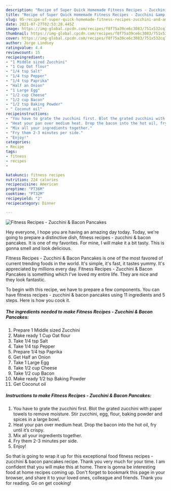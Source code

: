 ```yaml
---
description: "Recipe of Super Quick Homemade Fitness Recipes - Zucchini &amp;amp; Bacon Pancakes"
title: "Recipe of Super Quick Homemade Fitness Recipes - Zucchini &amp;amp; Bacon Pancakes"
slug: 95-recipe-of-super-quick-homemade-fitness-recipes-zucchini-and-amp-bacon-pancakes
date: 2021-07-27T02:53:28.445Z
image: https://img-global.cpcdn.com/recipes/f8f75a39ce6c3083/751x532cq70/fitness-recipes-zucchini-bacon-pancakes-recipe-main-photo.jpg
thumbnail: https://img-global.cpcdn.com/recipes/f8f75a39ce6c3083/751x532cq70/fitness-recipes-zucchini-bacon-pancakes-recipe-main-photo.jpg
cover: https://img-global.cpcdn.com/recipes/f8f75a39ce6c3083/751x532cq70/fitness-recipes-zucchini-bacon-pancakes-recipe-main-photo.jpg
author: Jorge Lindsey
ratingvalue: 4.4
reviewcount: 15
recipeingredient:
- "1 Middle sized Zucchini"
- "1 Cup Oat flour"
- "1/4 tsp Salt"
- "1/4 tsp Pepper"
- "1/4 tsp Paprika"
- "Half an Onion"
- "1 Large Egg"
- "1/2 cup Cheese"
- "1/2 cup Bacon"
- "1/2 tsp Baking Powder"
- " Coconut oil"
recipeinstructions:
- "You have to grate the zucchini first. Blot the grated zucchini with paper towels to remove moisture. Stir zucchini, egg, flour, baking powder and spices in a large bowl."
- "Heat your pan over medium heat. Drop the bacon into the hot oil, fry until it’s crispy."
- "Mix all your ingredients together."
- "Fry them 2-3 minutes per side."
- "Enjoy!"
categories:
- Recipe
tags:
- fitness
- recipes
- 

katakunci: fitness recipes  
nutrition: 224 calories
recipecuisine: American
preptime: "PT36M"
cooktime: "PT32M"
recipeyield: "2"
recipecategory: Dinner

---
```



![Fitness Recipes - Zucchini &amp; Bacon Pancakes](https://img-global.cpcdn.com/recipes/f8f75a39ce6c3083/751x532cq70/fitness-recipes-zucchini-bacon-pancakes-recipe-main-photo.jpg)

Hey everyone, I hope you are having an amazing day today. Today, we're going to prepare a distinctive dish, fitness recipes - zucchini &amp; bacon pancakes. It is one of my favorites. For mine, I will make it a bit tasty. This is gonna smell and look delicious.



Fitness Recipes - Zucchini &amp; Bacon Pancakes is one of the most favored of current trending foods in the world. It's simple, it's fast, it tastes yummy. It's appreciated by millions every day. Fitness Recipes - Zucchini &amp; Bacon Pancakes is something which I've loved my entire life. They are nice and they look fantastic.


To begin with this recipe, we have to prepare a few components. You can have fitness recipes - zucchini &amp; bacon pancakes using 11 ingredients and 5 steps. Here is how you cook it.

<!--inarticleads1-->

##### The ingredients needed to make Fitness Recipes - Zucchini &amp; Bacon Pancakes:

1. Prepare 1 Middle sized Zucchini
1. Make ready 1 Cup Oat flour
1. Take 1/4 tsp Salt
1. Take 1/4 tsp Pepper
1. Prepare 1/4 tsp Paprika
1. Get Half an Onion
1. Take 1 Large Egg
1. Take 1/2 cup Cheese
1. Take 1/2 cup Bacon
1. Make ready 1/2 tsp Baking Powder
1. Get  Coconut oil




<!--inarticleads2-->

##### Instructions to make Fitness Recipes - Zucchini &amp; Bacon Pancakes:

1. You have to grate the zucchini first. Blot the grated zucchini with paper towels to remove moisture. Stir zucchini, egg, flour, baking powder and spices in a large bowl.
1. Heat your pan over medium heat. Drop the bacon into the hot oil, fry until it’s crispy.
1. Mix all your ingredients together.
1. Fry them 2-3 minutes per side.
1. Enjoy!




So that is going to wrap it up for this exceptional food fitness recipes - zucchini &amp; bacon pancakes recipe. Thank you very much for your time. I am confident that you will make this at home. There is gonna be interesting food at home recipes coming up. Don't forget to bookmark this page in your browser, and share it to your loved ones, colleague and friends. Thank you for reading. Go on get cooking!
